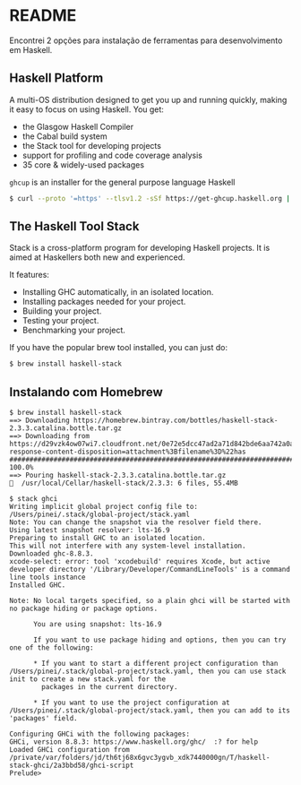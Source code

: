 # README

Encontrei 2 opções para instalação de ferramentas para desenvolvimento em Haskell.

## Haskell Platform

A multi-OS distribution designed to get you up and running quickly, making it easy to focus on using Haskell. You get:

- the Glasgow Haskell Compiler
- the Cabal build system
- the Stack tool for developing projects
- support for profiling and code coverage analysis
- 35 core & widely-used packages

`ghcup` is an installer for the general purpose language Haskell

```sh
$ curl --proto '=https' --tlsv1.2 -sSf https://get-ghcup.haskell.org | sh
```

## The Haskell Tool Stack

Stack is a cross-platform program for developing Haskell projects. It is aimed at Haskellers both new and experienced.

It features:

- Installing GHC automatically, in an isolated location.
- Installing packages needed for your project.
- Building your project.
- Testing your project.
- Benchmarking your project.

If you have the popular brew tool installed, you can just do:

```sh
$ brew install haskell-stack
```

## Instalando com Homebrew

```
$ brew install haskell-stack
==> Downloading https://homebrew.bintray.com/bottles/haskell-stack-2.3.3.catalina.bottle.tar.gz
==> Downloading from https://d29vzk4ow07wi7.cloudfront.net/0e72e5dcc47ad2a71d842bde6aa742a0ae87d68d5fc22c948db6585d2be400da?response-content-disposition=attachment%3Bfilename%3D%22has
######################################################################## 100.0%
==> Pouring haskell-stack-2.3.3.catalina.bottle.tar.gz
🍺  /usr/local/Cellar/haskell-stack/2.3.3: 6 files, 55.4MB
```

```
$ stack ghci
Writing implicit global project config file to: /Users/pinei/.stack/global-project/stack.yaml
Note: You can change the snapshot via the resolver field there.
Using latest snapshot resolver: lts-16.9
Preparing to install GHC to an isolated location.
This will not interfere with any system-level installation.
Downloaded ghc-8.8.3.
xcode-select: error: tool 'xcodebuild' requires Xcode, but active developer directory '/Library/Developer/CommandLineTools' is a command line tools instance
Installed GHC.

Note: No local targets specified, so a plain ghci will be started with no package hiding or package options.

      You are using snapshot: lts-16.9

      If you want to use package hiding and options, then you can try one of the following:

      * If you want to start a different project configuration than /Users/pinei/.stack/global-project/stack.yaml, then you can use stack init to create a new stack.yaml for the
        packages in the current directory.

      * If you want to use the project configuration at /Users/pinei/.stack/global-project/stack.yaml, then you can add to its 'packages' field.

Configuring GHCi with the following packages:
GHCi, version 8.8.3: https://www.haskell.org/ghc/  :? for help
Loaded GHCi configuration from /private/var/folders/jd/th6tj68x6gvc3ygvb_xdk7440000gn/T/haskell-stack-ghci/2a3bbd58/ghci-script
Prelude>
```

